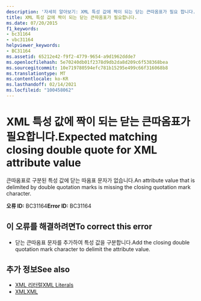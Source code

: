 ```yaml
---
description: '자세히 알아보기: XML 특성 값에 짝이 되는 닫는 큰따옴표가 필요 합니다.'
title: XML 특성 값에 짝이 되는 닫는 큰따옴표가 필요합니다.
ms.date: 07/20/2015
f1_keywords:
- bc31164
- vbc31164
helpviewer_keywords:
- BC31164
ms.assetid: 65212e42-f9f2-4779-9654-a9d1962ddde7
ms.openlocfilehash: 5e70240db01f2378d9db2da8d209c6f538368bea
ms.sourcegitcommit: 10e719780594efc781b15295e499c66f316068b8
ms.translationtype: MT
ms.contentlocale: ko-KR
ms.lasthandoff: 02/14/2021
ms.locfileid: "100458062"
---
```

# <a name="expected-matching-closing-double-quote-for-xml-attribute-value"></a><span data-ttu-id="16992-103">XML 특성 값에 짝이 되는 닫는 큰따옴표가 필요합니다.</span><span class="sxs-lookup"><span data-stu-id="16992-103">Expected matching closing double quote for XML attribute value</span></span>

<span data-ttu-id="16992-104">큰따옴표로 구분된 특성 값에 닫는 따옴표 문자가 없습니다.</span><span class="sxs-lookup"><span data-stu-id="16992-104">An attribute value that is delimited by double quotation marks is missing the closing quotation mark character.</span></span>  
  
 <span data-ttu-id="16992-105">**오류 ID:** BC31164</span><span class="sxs-lookup"><span data-stu-id="16992-105">**Error ID:** BC31164</span></span>  
  
## <a name="to-correct-this-error"></a><span data-ttu-id="16992-106">이 오류를 해결하려면</span><span class="sxs-lookup"><span data-stu-id="16992-106">To correct this error</span></span>  
  
- <span data-ttu-id="16992-107">닫는 큰따옴표 문자를 추가하여 특성 값을 구분합니다.</span><span class="sxs-lookup"><span data-stu-id="16992-107">Add the closing double quotation mark character to delimit the attribute value.</span></span>  
  
## <a name="see-also"></a><span data-ttu-id="16992-108">추가 정보</span><span class="sxs-lookup"><span data-stu-id="16992-108">See also</span></span>

- [<span data-ttu-id="16992-109">XML 리터럴</span><span class="sxs-lookup"><span data-stu-id="16992-109">XML Literals</span></span>](../language-reference/xml-literals/index.md)
- [<span data-ttu-id="16992-110">XML</span><span class="sxs-lookup"><span data-stu-id="16992-110">XML</span></span>](../programming-guide/language-features/xml/index.md)
